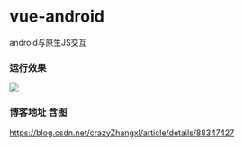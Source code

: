 # vue-android
android与原生JS交互

### 运行效果

<div style="align:center">
<img src="https://github.com/crazyzhangxl/vue-android/tree/master/app/screen_shoot/show.gif"/>
</div>

### 博客地址 含图
https://blog.csdn.net/crazyZhangxl/article/details/88347427
